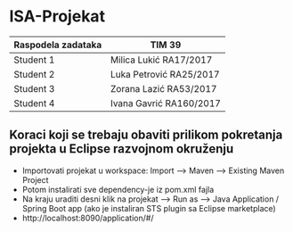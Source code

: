# ISA-Projekat
 
| Raspodela zadataka|        TIM 39    |
|-------------------|------------------|
| Student 1 | Milica Lukić   RA17/2017 |
| Student 2 | Luka Petrović  RA25/2017 |
| Student 3 | Zorana Lazić   RA53/2017 |
| Student 4 | Ivana Gavrić   RA160/2017|

## Koraci koji se trebaju obaviti prilikom pokretanja projekta u Eclipse razvojnom okruženju

* Importovati projekat u workspace: Import --> Maven --> Existing Maven Project
* Potom instalirati sve dependency-je iz pom.xml fajla
* Na kraju uraditi desni klik na projekat --> Run as --> Java Application / Spring Boot app (ako je instaliran STS plugin sa Eclipse marketplace)
* http://localhost:8090/application/#/

